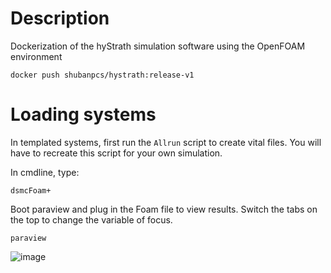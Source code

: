 # Description

Dockerization of the hyStrath simulation software using the OpenFOAM environment

```
docker push shubanpcs/hystrath:release-v1
```

# Loading systems

In templated systems, first run the `Allrun` script to create vital files. You will have to recreate this script for your own simulation.

In cmdline, type:
```
dsmcFoam+
```

Boot paraview and plug in the Foam file to view results. Switch the tabs on the top to change the variable of focus.

```
paraview
```

![image](https://github.com/shuban-789/hyStrath-notes/assets/67974101/cb1bcee9-50f0-4347-9e9d-45ce44127bb3)

